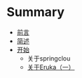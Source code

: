 # Summary

* [前言](README.md)
* [简述](springcloudjian-shu.md)
* [开始](kai-shi.md)
  * 关于springclou
  * [关于Eruka（一）](guan-yu-eruka-ff08-yi-ff09.md)





